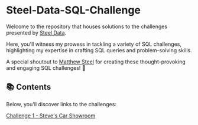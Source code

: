 # Steel-Data-SQL-Challenge

Welcome to the repository that houses solutions to the challenges presented by [Steel Data](https://www.steeldata.org.uk/sql.html).

Here, you'll witness my prowess in tackling a variety of SQL challenges, highlighting my expertise in crafting SQL queries and problem-solving skills.

A special shoutout to [Matthew Steel](https://www.linkedin.com/in/matthew-steel-4a7a8915b/) for creating these thought-provoking and engaging SQL challenges! 🌟

## 📚 Contents

Below, you'll discover links to the challenges:

[Challenge 1 - Steve's Car Showroom](https://github.com/shreyyaa18/Steel-Data-SQL-Challenge/blob/main/Challenge%201%20-%20Steve's%20Car%20Showroom%20Challenge/Challenge_1.sql)
